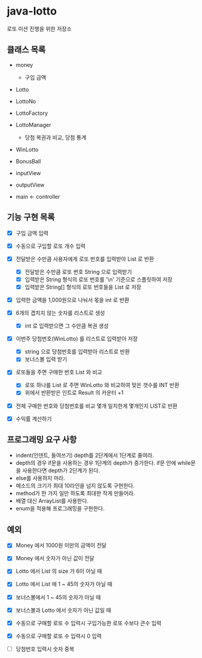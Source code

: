 # java-lotto
로또 미션 진행을 위한 저장소

## 클래스 목록
- money
  - 구입 금액 
- Lotto
- LottoNo

- LottoFactory

- LottoManager
  - 당첨 복권과 비교, 당첨 통계
  
- WinLotto

- BonusBall

- inputView

- outputView

- main <- controller

## 기능 구현 목록
- [x] 구입 금액 입력

- [x] 수동으로 구입할 로또 개수 입력

- [x] 전달받은 수만큼 사용자에게 로또 번호를 입력받아 List<LottoNo> 로 반환
  - [x] 전달받은 수만큼 로또 번호 String 으로 입력받기
  - [x] 입력받은 String 형식의 로또 번호를 '\n' 기준으로 스플릿하여 저장
  - [x] 입력받은 String[] 형식의 로또 번호들을 List<LottoNo> 로 저장

- [x] 입력한 금액을 1,000원으로 나눠서 몫을 int 로 반환

- [x] 6개의 겹치지 않는 숫자를 리스트로 생성
  - [x] int 로 입력받으면 그 수만큼 복권 생성
  
- [x] 이번주 당첨번호(WinLotto) 를 리스트로 입력받아 저장
  - [x] string 으로 당첨번호를 입력받아 리스트로 반환
  - [x] 보너스볼 입력 받기
- [x] 로또들을 주면 구매한 번호 List 와 비교
  - [x] 로또 하나를 List 로 주면 WinLotto 와 비교하여 맞은 갯수를 INT 반환
  - [x] 위에서 반환받은 인트로 Result 의 카운터 +1
  
- [x] 전체 구매한 번호와 당첨번호를 비교 몇개 일치한게 몇개인지 LIST로 반환

- [x] 수익률 계산하기


## 프로그래밍 요구 사항
* indent(인덴트, 들여쓰기) depth를 2단계에서 1단계로 줄여라.
* depth의 경우 if문을 사용하는 경우 1단계의 depth가 증가한다. if문 안에 while문을 사용한다면 depth가 2단계가 된다.
* else를 사용하지 마라.
* 메소드의 크기가 최대 10라인을 넘지 않도록 구현한다.
* method가 한 가지 일만 하도록 최대한 작게 만들어라.
* 배열 대신 ArrayList를 사용한다.
* enum을 적용해 프로그래밍을 구현한다.


## 예외
- [x] Money 에서 1000원 미만의 금액이 전달
- [x] Money 에서 숫자가 아닌 값이 전달
- [x] Lotto 에서 List 의 size 가 6이 아닐 때
- [x] Lotto 에서 List 에 1 ~ 45의 숫자가 아닐 때
- [x] 보너스볼에서 1 ~ 45의 숫자가 아닐 때
- [x] 보너스볼과 Lotto 에서 숫자가 아닌 값일 때
- [x] 수동으로 구매할 로또 수 입력시 구입가능한 로또 수보다 큰수 입력
- [x] 수동으로 구매할 로또 수 입력시 0 입력
- [ ] 당첨번호 입력시 숫자 중복

